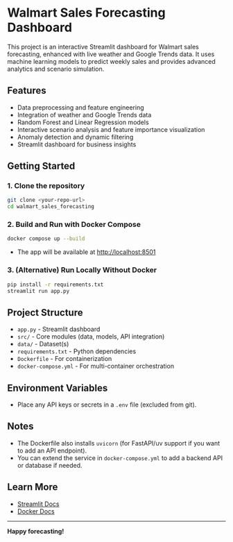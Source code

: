 # Walmart Sales Forecasting Dashboard

This project is an interactive Streamlit dashboard for Walmart sales forecasting, enhanced with live weather and Google Trends data. It uses machine learning models to predict weekly sales and provides advanced analytics and scenario simulation.

## Features
- Data preprocessing and feature engineering
- Integration of weather and Google Trends data
- Random Forest and Linear Regression models
- Interactive scenario analysis and feature importance visualization
- Anomaly detection and dynamic filtering
- Streamlit dashboard for business insights

## Getting Started

### 1. Clone the repository
```sh
git clone <your-repo-url>
cd walmart_sales_forecasting
```

### 2. Build and Run with Docker Compose
```sh
docker compose up --build
```
- The app will be available at [http://localhost:8501](http://localhost:8501)

### 3. (Alternative) Run Locally Without Docker
```sh
pip install -r requirements.txt
streamlit run app.py
```

## Project Structure
- `app.py` - Streamlit dashboard
- `src/` - Core modules (data, models, API integration)
- `data/` - Dataset(s)
- `requirements.txt` - Python dependencies
- `Dockerfile` - For containerization
- `docker-compose.yml` - For multi-container orchestration

## Environment Variables
- Place any API keys or secrets in a `.env` file (excluded from git).

## Notes
- The Dockerfile also installs `uvicorn` (for FastAPI/uv support if you want to add an API endpoint).
- You can extend the service in `docker-compose.yml` to add a backend API or database if needed.

## Learn More
- [Streamlit Docs](https://docs.streamlit.io/)
- [Docker Docs](https://docs.docker.com/)


---

**Happy forecasting!**
